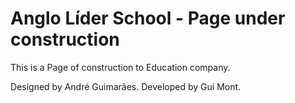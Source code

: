 # Anglo Líder School - Page under construction

This is a Page of construction to Education company.

Designed by André Guimarães.
Developed by Gui Mont.

